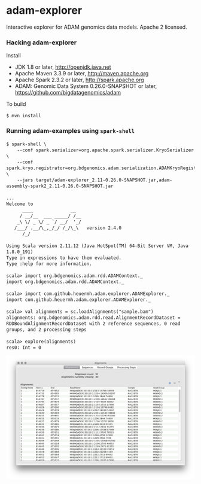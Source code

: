 # adam-explorer
Interactive explorer for ADAM genomics data models.  Apache 2 licensed.

### Hacking adam-explorer

Install

 * JDK 1.8 or later, http://openjdk.java.net
 * Apache Maven 3.3.9 or later, http://maven.apache.org
 * Apache Spark 2.3.2 or later, http://spark.apache.org
 * ADAM: Genomic Data System 0.26.0-SNAPSHOT or later, https://github.com/bigdatagenomics/adam


To build

    $ mvn install


### Running adam-examples using ```spark-shell```

```
$ spark-shell \
    --conf spark.serializer=org.apache.spark.serializer.KryoSerializer \
    --conf spark.kryo.registrator=org.bdgenomics.adam.serialization.ADAMKryoRegistrator \
    --jars target/adam-explorer_2.11-0.26.0-SNAPSHOT.jar,adam-assembly-spark2_2.11-0.26.0-SNAPSHOT.jar

...
Welcome to
      ____              __
     / __/__  ___ _____/ /__
    _\ \/ _ \/ _ `/ __/  '_/
   /___/ .__/\_,_/_/ /_/\_\   version 2.4.0
      /_/

Using Scala version 2.11.12 (Java HotSpot(TM) 64-Bit Server VM, Java 1.8.0_191)
Type in expressions to have them evaluated.
Type :help for more information.

scala> import org.bdgenomics.adam.rdd.ADAMContext._
import org.bdgenomics.adam.rdd.ADAMContext._

scala> import com.github.heuermh.adam.explorer.ADAMExplorer._
import com.github.heuermh.adam.explorer.ADAMExplorer._

scala> val alignments = sc.loadAlignments("sample.bam")
alignments: org.bdgenomics.adam.rdd.read.AlignmentRecordDataset = RDDBoundAlignmentRecordDataset with 2 reference sequences, 0 read groups, and 2 processing steps

scala> explore(alignments)
res0: Int = 0
```

![adam-explorer screenshot](https://github.com/heuermh/adam-explorer/raw/master/images/screen-shot.png)
